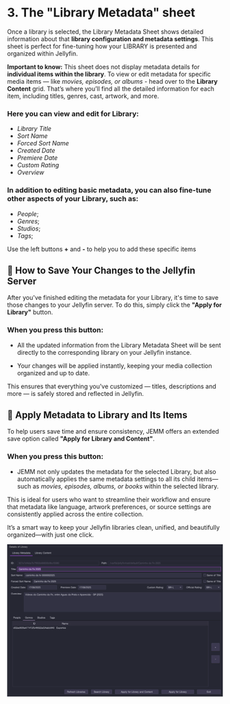 
# 3. The "Library Metadata" sheet #

Once a library is selected, the Library Metadata Sheet shows detailed information about that **library configuration and metadata settings**. This sheet is perfect for fine-tuning how your LIBRARY is presented and organized within Jellyfin.

**Important to know:** This sheet does not display metadata details for **individual items within the library**. To view or edit metadata for specific media items — like *movies, episodes, or albums* - head over to the **Library Content** grid. That’s where you’ll find all the detailed information for each item, including titles, genres, cast, artwork, and more.

### Here you can view and edit for Library: ###
- *Library Title*
- *Sort Name*
- *Forced Sort Name*
- *Created Date*
- *Premiere Date*
- *Custom Rating*
- *Overview*

### In addition to editing basic metadata, you can also fine-tune other aspects of your **Library**, such as: ####
- *People*;
- *Genres*;
- *Studios*;
- *Tags*;

Use the left buttons **+** and **-** to help you to add these specific items


## 💾 How to Save Your Changes to the Jellyfin Server ##

After you've finished editing the metadata for your Library, it's time to save those changes to your Jellyfin server. To do this, simply click the **"Apply for Library"** button.

### When you press this button: ###

 - All the updated information from the Library Metadata Sheet will be sent directly to the corresponding library on your Jellyfin instance.

 - Your changes will be applied instantly, keeping your media collection organized and up to date.

This ensures that everything you've customized — titles, descriptions and more — is safely stored and reflected in Jellyfin.


## 🔁 Apply Metadata to Library and Its Items ##

To help users save time and ensure consistency, JEMM offers an extended save option called **"Apply for Library and Content"**.

### When you press this button: ###
 - JEMM not only updates the metadata for the selected Library, but also automatically applies the same metadata settings to all its child items—such as *movies, episodes, albums, or books* within the selected library.

This is ideal for users who want to streamline their workflow and ensure that metadata like language, artwork preferences, or source settings are consistently applied across the entire collection.

It’s a smart way to keep your Jellyfin libraries clean, unified, and beautifully organized—with just one click.

![Here's an example of Library Metadata Sheet](https://github.com/CesarBianchi/JellyfinEasyMetadataManager/blob/main/docs/jemmdocs/docs/images/LibraryMetadata.png?raw=true)
